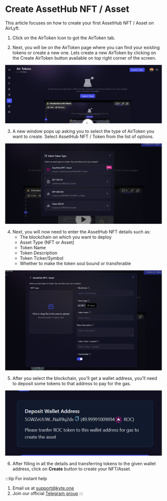 # Create AssetHub NFT / Asset

This article focuses on how to create your first AssetHub NFT / Asset on AirLyft.

1. Click on the AirToken Icon to got the AirToken tab.

2. Next, you will be on the AirToken page where you can find your existing tokens or create a new one. Lets create a new AirToken by clicking on the Create AirToken button available on top right corner of the screen.

![Create AirToken](../images/airtokencreate.png)

3. A new window pops up asking you to select the type of AirToken you want to create. Select AssetHub NFT / Token from the list of options.

![AirToken Options](../images/airtokenoptions.png)

4. Next, you will now need to enter the AssetHub NFT details such as:
    - The blockchain on which you want to deploy
    - Asset Type (NFT or Asset)
    - Token Name
    - Token Description
    - Token Ticker/Symbol
    - Whether to make the token soul bound or transferable

![AssetHub NFT Creation](../images/airtokenassethub.png)

5. After you select the blockchain, you'll get a wallet address, you'll need to deposit some tokens to that address to pay for the gas.

![AssetHub Wallet Address](../images/assethubaddress.png)

6. After filling in all the details and transferring tokens to the given wallet address, click on **Create** button to create your NFT/Asset.

:::tip For instant help
1. Email us at support@kyte.one
2. Join our official [Telegram group](https://t.me/kyteone)
:::